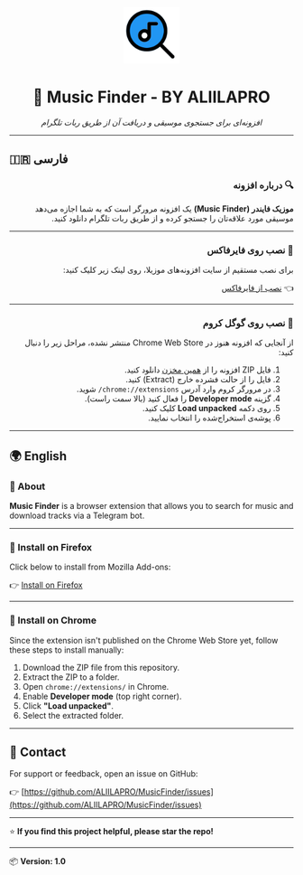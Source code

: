 <p align="center">
  <img src="icons/128.png" width="100" alt="Music Finder logo">
</p>

<h1 align="center">🎵 Music Finder - BY ALIILAPRO</h1>

<p align="center">
  <em>افزونه‌ای برای جستجوی موسیقی و دریافت آن از طریق ربات تلگرام</em>
</p>

---

## 🇮🇷 فارسی

<div dir="rtl">

### 🔍 درباره افزونه

**موزیک فایندر (Music Finder)** یک افزونه مرورگر است که به شما اجازه می‌دهد موسیقی مورد علاقه‌تان را جستجو کرده و از طریق ربات تلگرام دانلود کنید.

---

### 🦊 نصب روی فایرفاکس

برای نصب مستقیم از سایت افزونه‌های موزیلا، روی لینک زیر کلیک کنید:

👈 [نصب از فایرفاکس](https://addons.mozilla.org/en-US/firefox/addon/music-finder-by-aliilapro/)

---

### 🧩 نصب روی گوگل کروم

از آنجایی که افزونه هنوز در Chrome Web Store منتشر نشده، مراحل زیر را دنبال کنید:

1. فایل ZIP افزونه را از [همین مخزن](https://github.com/ALIILAPRO/MusicFinder/releases/download/V1.0/MusicFinder.zip) دانلود کنید.
2. فایل را از حالت فشرده خارج (Extract) کنید.
3. در مرورگر کروم وارد آدرس `chrome://extensions/` شوید.
4. گزینه **Developer mode** را فعال کنید (بالا سمت راست).
5. روی دکمه **Load unpacked** کلیک کنید.
6. پوشه‌ی استخراج‌شده را انتخاب نمایید.

</div>

---

## 🌍 English

### 🔎 About

**Music Finder** is a browser extension that allows you to search for music and download tracks via a Telegram bot.

---

### 🦊 Install on Firefox

Click below to install from Mozilla Add-ons:

👉 [Install on Firefox](https://addons.mozilla.org/en-US/firefox/addon/music-finder-by-aliilapro/)

---

### 🧩 Install on Chrome

Since the extension isn't published on the Chrome Web Store yet, follow these steps to install manually:

1. Download the ZIP file from this repository.
2. Extract the ZIP to a folder.
3. Open `chrome://extensions/` in Chrome.
4. Enable **Developer mode** (top right corner).
5. Click **"Load unpacked"**.
6. Select the extracted folder.

---

## 💬 Contact

For support or feedback, open an issue on GitHub:

👉 [https://github.com/ALIILAPRO/MusicFinder/issues](https://github.com/ALIILAPRO/MusicFinder/issues)

---

⭐️ **If you find this project helpful, please star the repo!**

---

📦 **Version: 1.0**
